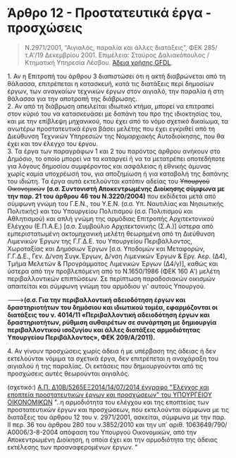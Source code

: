 # Άρθρο 12 - Προστατευτικά έργα - προσχώσεις

>Ν.2971/2001, “Αιγιαλός, παραλία και άλλες διατάξεις”, ΦΕΚ 285/τ.A'/19 Δεκεμβρίου 2001. Επιμέλεια: Σταύρος Δαλιακόπουλος / Κτηματική Υπηρεσία Λέσβου. [Άδεια χρήσης GFDL](http://www.gnu.org/licenses/fdl.html).

1\. Αν η Επιτροπή του άρθρου 3 διαπιστώσει ότι η ακτή διαβρώνεται από τη θάλασσα, επιτρέπεται η κατασκευή, κατά τις διατάξεις περί δημοσίων έργων, των αναγκαίων τεχνικών έργων στον αιγιαλό, την παραλία ή στη θάλασσα για την αποτροπή της διάβρωσης.  
2\. Αν από τη διάβρωση απειλείται ιδιωτικό κτήμα, μπορεί να επιτραπεί στον κύριό του να κατασκευάσει με δαπάνη του προ της ιδιοκτησίας του, και με την επίβλεψη μηχανικού, που έχει από το νόμο σχετικό δικαίωμα, τα ανωτέρω προστατευτικά έργα βάσει μελέτης που έχει εγκριθεί από τη Διεύθυνση Τεχνικών Υπηρεσιών της Νομαρχιακής Αυτοδιοίκησης, που θα έχει και τον έλεγχο του έργου.  
3\. Τα έργα των παραγράφων 1 και 2 του παρόντος άρθρου ανήκουν στο Δημόσιο, το οποίο μπορεί να τα καταργεί ή να τα μετατρέπει οποτεδήποτε για λόγους δημοσίου συμφέροντος και ασφάλειας ή εθνικής άμυνας χωρίς καμία υποχρέωσή του, για αποζημίωση ή για καταβολή της δαπάνης του ιδιώτη. Τα έργα αυτά εκτελούνται κατόπιν αδείας του ~~Υπουργού Οικονομικών~~ **(σ.σ. Συντονιστή Αποκεντρωμένης Διοίκησης σύμφωνα με την παρ. 21 του άρθρου 46 του Ν.3220/2004)** που εκδίδεται μετά από σύμφωνη γνώμη του Γ.Ε.Ν., του Υ.Ε.Ν. (σ.σ. Υπ. Ναυτιλίας και Νησιωτικής Πολιτικής) και του Υπουργείου Πολιτισμού (σ.σ. Πολιτισμού και Αθλητισμού) και απλή γνώμη της αρμόδιας Επιτροπής Αρχιτεκτονικού Ελέγχου (Ε.Π.Α.Ε.) [σ.σ. Συμβούλιο Αρχιτεκτονικής (Σ.Α.)] ύστερα από εμπεριστατωμένη ακτομηχανική μελέτη θεωρημένη από τη Διεύθυνση Λιμενικών Έργων της Γ.Γ.Δ.Ε. του Υπουργείου Περιβάλλοντος, Χωροταξίας και Δημόσιων Έργων [σ.σ. Υποδομών και Μεταφορών, Γ.Γ.Δ.Ε., Γεν. Δ/νση Συγκ.Έργων, Δ/νση Λιμενικών Έργων & Εργ. Αερ. (Δ4), Τμήμα Μελετών & Προγράμματος Λιμενικών Έργων (Δ4/γ)], καθώς και ύστερα από την προβλεπόμενη από το Ν.1650/1986 (ΦΕΚ 160 Α') μελέτη περιβαλλοντικών επιπτώσεων. Σε περίπτωση παραδοσιακών οικισμών απαιτείται και σύμφωνη γνώμη του αρμόδιου γι' αυτούς Υπουργού.

--->**(σ.σ. Για την περιβαλλοντική αδειοδότηση έργων και δραστηριοτήτων του δημόσιου και ιδιωτικού τομέα, εφαρμόζονται οι διατάξεις του ν. 4014/11 «Περιβαλλοντική αδειοδότηση έργων και δραστηριοτήτων, ρύθμιση αυθαιρέτων σε συνάρτηση με δημιουργία περιβαλλοντικού ισοζυγίου και άλλες διατάξεις αρμοδιότητας Υπουργείου Περιβάλλοντος», ΦΕΚ 209/Α/2011).**

4\. Αν γίνουν προσχώσεις χωρίς άδεια ή με υπέρβαση της άδειας ή δεν εκτελούνται νόμιμα τα σχετικά έργα, δεν επιτρέπεται η αναχάραξη του αιγιαλού ή της παραλίας. Οι εκτάσεις που δημιουργούνται από τις προσχώσεις αυτές θεωρούνται αιγιαλός.

(σχετικό:)
[Α.Π. Δ10Β/5265ΕΞ2014/14/07/2014 έγγραφο "Έλεγχος και εποπτεία προστατευτικών έργων και προσχώσεων" του ΥΠΟΥΡΓΕΙΟΥ ΟΙΚΟΝΟΜΙΚΩΝ](https://diavgeia.gov.gr/decision/view/7ΩΦ1Η-6Β1) "..η αρμοδιότητα του ελέγχου και της εποπτείας των προστατευτικών έργων και προσχώσεων, που εκτελούνται σύμφωνα με τις διατάξεις του άρθρου 12 του ν. 2971/2001, ασκείται, σύμφωνα με την παρ. ΙΙ περ. 36 του άρθρου 280 του
ν.3852/2010 και την υπ΄ αριθ. 1063649/790/Α0006/3-8-2004 απόφαση του Υπουργού Οικονομικών, από την Αποκεντρωμένη Διοίκηση, η οποία έχει και την αρμοδιότητα της άδειας εκτέλεσης των προαναφερομένων έργων.  "
